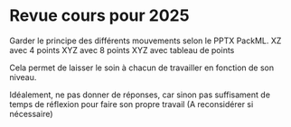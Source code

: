 # Revue cours pour 2025
Garder le principe des différents mouvements selon le PPTX PackML.
XZ avec 4 points
XYZ avec 8 points
XYZ avec tableau de points

Cela permet de laisser le soin à chacun de travailler en fonction de son niveau.

Idéalement, ne pas donner de réponses, car sinon pas suffisament de temps de réflexion pour faire son propre travail (A reconsidérer si nécessaire)